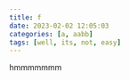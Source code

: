 ```yaml
---
title: f
date: 2023-02-02 12:05:03 
categories: [a, aabb]
tags: [well, its, not, easy]
---
```


hmmmmmmm

<!--
<script src="https://giscus.app/client.js"
        data-repo="kinneeth000/kinneeth000.github.io"
        data-repo-id="R_kgDOK3I_Ig"
        data-category="Announcements"
        data-category-id="DIC_kwDOK3I_Is4CblFS"
        data-mapping="pathname"
        data-strict="1"
        data-reactions-enabled="1"
        data-emit-metadata="0"
        data-input-position="top"
        data-theme="transparent_dark"
        data-lang="en"
        data-loading="lazy"
        crossorigin="anonymous"
        async>
</script>
-->

